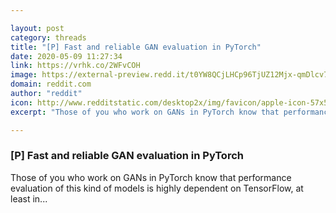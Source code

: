 ```yaml
---

layout: post
category: threads
title: "[P] Fast and reliable GAN evaluation in PyTorch"
date: 2020-05-09 11:27:34
link: https://vrhk.co/2WFvCOH
image: https://external-preview.redd.it/t0YW8QCjLHCp96TjUZ12Mjx-qmDlcv7Nye23Sy7ouDM.jpg?width=1200&height=351&auto=webp&crop=1200:351,smart&s=3fb265f1ec4a9dc496754ec2484787d7e9c66e11
domain: reddit.com
author: "reddit"
icon: http://www.redditstatic.com/desktop2x/img/favicon/apple-icon-57x57.png
excerpt: "Those of you who work on GANs in PyTorch know that performance evaluation of this kind of models is highly dependent on TensorFlow, at least in..."

---
```


### [P] Fast and reliable GAN evaluation in PyTorch

Those of you who work on GANs in PyTorch know that performance evaluation of this kind of models is highly dependent on TensorFlow, at least in...
